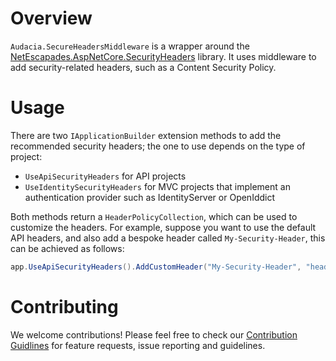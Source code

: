 # Overview

`Audacia.SecureHeadersMiddleware` is a wrapper around the [NetEscapades.AspNetCore.SecurityHeaders](https://github.com/andrewlock/NetEscapades.AspNetCore.SecurityHeaders) library. It uses middleware to add security-related headers, such as a Content Security Policy.

# Usage

There are two `IApplicationBuilder` extension methods to add the recommended security headers; the one to use depends on the type of project:
- `UseApiSecurityHeaders` for API projects
- `UseIdentitySecurityHeaders` for MVC projects that implement an authentication provider such as IdentityServer or OpenIddict

Both methods return a `HeaderPolicyCollection`, which can be used to customize the headers. For example, suppose you want to use the default API headers, and also add a bespoke header called `My-Security-Header`, this can be achieved as follows:
```csharp
app.UseApiSecurityHeaders().AddCustomHeader("My-Security-Header", "header value");
```

# Contributing
We welcome contributions! Please feel free to check our [Contribution Guidlines](https://github.com/audaciaconsulting/.github/blob/main/CONTRIBUTING.md) for feature requests, issue reporting and guidelines.